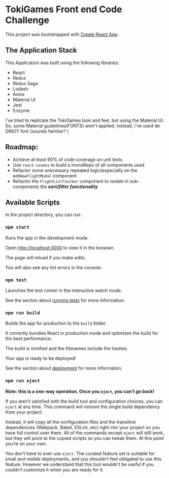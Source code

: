 # TokiGames Front end Code Challenge

This project was bootstrapped with [Create React App](https://github.com/facebook/create-react-app).

## The Application Stack

This Application was built using the following libraries:

- React
- Redux
- Redux Saga
- Lodash
- Axios
- Material UI
- Jest
- Enzyme

I've tried to replicate the TokiGames look and feel, but using the Material UI. So, some Material guidelines(FONTS) aren't applied, instead, i've used de DINOT font (sounds familiar? )

## Roadmap:

- Achieve at least 90% of code coverage on unit tests
- Use `react-cosmos` to build a monoRepo of all components used
- Refactor some unecessary repeated logic(especially on the `AddNewFlightModal` component
- Refactor the `FlightListToolbar` component to isolate in sub-components the **_sort/filter functionality_**

## Available Scripts

In the project directory, you can run:

### `npm start`

Runs the app in the development mode.<br>

Open [http://localhost:3000](http://localhost:3000) to view it in the browser.

The page will reload if you make edits.<br>

You will also see any lint errors in the console.

### `npm test`

Launches the test runner in the interactive watch mode.<br>

See the section about [running tests](https://facebook.github.io/create-react-app/docs/running-tests) for more information.

### `npm run build`

Builds the app for production to the `build` folder.<br>

It correctly bundles React in production mode and optimizes the build for the best performance.

The build is minified and the filenames include the hashes.<br>

Your app is ready to be deployed!

See the section about [deployment](https://facebook.github.io/create-react-app/docs/deployment) for more information.

### `npm run eject`

**Note: this is a one-way operation. Once you `eject`, you can’t go back!**

If you aren’t satisfied with the build tool and configuration choices, you can `eject` at any time. This command will remove the single build dependency from your project.

Instead, it will copy all the configuration files and the transitive dependencies (Webpack, Babel, ESLint, etc) right into your project so you have full control over them. All of the commands except `eject` will still work, but they will point to the copied scripts so you can tweak them. At this point you’re on your own.

You don’t have to ever use `eject`. The curated feature set is suitable for small and middle deployments, and you shouldn’t feel obligated to use this feature. However we understand that this tool wouldn’t be useful if you couldn’t customize it when you are ready for it.
